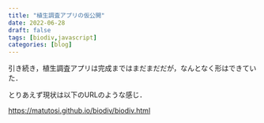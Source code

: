 ```yaml
---
title: "植生調査アプリの仮公開"
date: 2022-06-28
draft: false
tags: [biodiv,javascript]
categories: [blog]
---
```


引き続き，植生調査アプリは完成まではまだまだだが，なんとなく形はできていた．

とりあえず現状は以下のURLのような感じ．

https://matutosi.github.io/biodiv/biodiv.html

